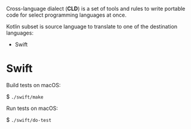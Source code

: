 Cross-language dialect (**CLD**) is a set of tools and rules to write
portable code for select programming languages at once.

Kotlin subset is source language to translate to one of the destination languages:

* Swift

# Swift

Build tests on macOS:

$ `./swift/make`

Run tests on macOS:

$ `./swift/do-test`
